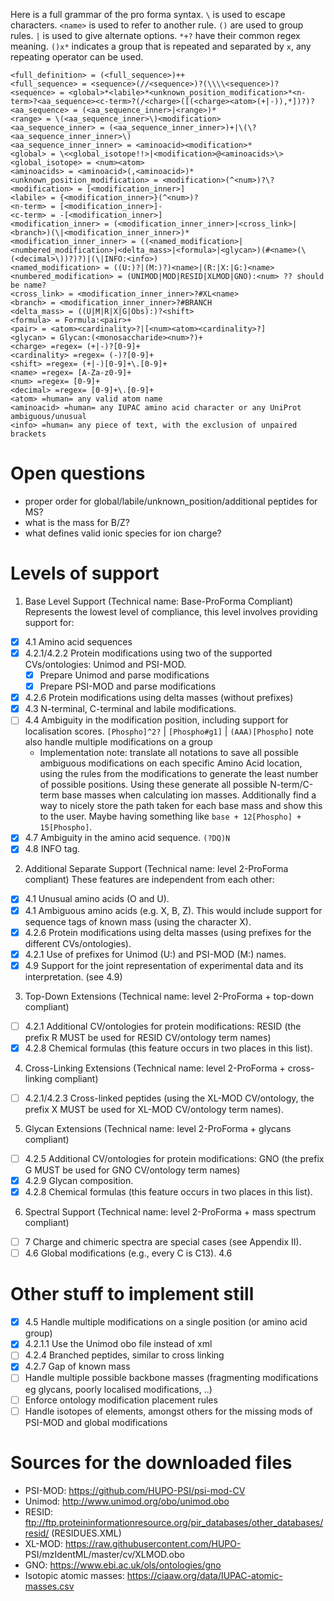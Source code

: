Here is a full grammar of the pro forma syntax. `\` is used to escape characters. `<name>` is used to refer to another rule. `()` are used to group rules. `|` is used to give alternate options. `*+?` have their common regex meaning. `()x*` indicates a group that is repeated and separated by `x`, any repeating operator can be used.

```
<full_definition> = (<full_sequence>)++
<full_sequence> = <sequence>(//<sequence>)?(\\\\<sequence>)?
<sequence> = <global>*<labile>*<unknown_position_modification>*<n-term>?<aa_sequence><c-term>?(/<charge>([(<charge><atom>(+|-)),*])?)?
<aa_sequence> = (<aa_sequence_inner>|<range>)*
<range> = \(<aa_sequence_inner>\)<modification>
<aa_sequence_inner> = (<aa_sequence_inner_inner>)+|\(\?<aa_sequence_inner_inner>\)
<aa_sequence_inner_inner> = <aminoacid><modification>*
<global> = \<<global_isotope!!>|<modification>@<aminoacids>\>
<global_isotope> = <num><atom>
<aminoacids> = <aminoacid>(,<aminoacid>)*
<unknown_position_modification> = <modification>(^<num>)?\?
<modification> = [<modification_inner>]
<labile> = {<modification_inner>}(^<num>)?
<n-term> = [<modification_inner>]-
<c-term> = -[<modification_inner>]
<modification_inner> = (<modification_inner_inner>|<cross_link>|<branch>)(\|<modification_inner_inner>)*
<modification_inner_inner> = ((<named_modification>|<numbered_modification>|<delta_mass>|<formula>|<glycan>)(#<name>(\(<decimal>\))?)?)|(\|INFO:<info>)
<named_modification> = ((U:)?|(M:)?)<name>|(R:|X:|G:)<name>
<numbered_modification> = (UNIMOD|MOD|RESID|XLMOD|GNO):<num> ?? should be name?
<cross_link> = <modification_inner_inner>?#XL<name>
<branch> = <modification_inner_inner>?#BRANCH
<delta_mass> = ((U|M|R|X|G|Obs):)?<shift>
<formula> = Formula:<pair>+
<pair> = <atom><cardinality>?|[<num><atom><cardinality>?]
<glycan> = Glycan:(<monosaccharide><num>?)+
<charge> =regex= (+|-)?[0-9]+
<cardinality> =regex= (-)?[0-9]+
<shift> =regex= (+|-)[0-9]+\.[0-9]+
<name> =regex= [A-Za-z0-9]+
<num> =regex= [0-9]+
<decimal> =regex= [0-9]+\.[0-9]+
<atom> =human= any valid atom name
<aminoacid> =human= any IUPAC amino acid character or any UniProt ambiguous/unusual
<info> =human= any piece of text, with the exclusion of unpaired brackets
```

# Open questions
- proper order for global/labile/unknown_position/additional peptides for MS?
- what is the mass for B/Z?
- what defines valid ionic species for ion charge?

# Levels of support

1) Base Level Support (Technical name: Base-ProForma Compliant)
Represents the lowest level of compliance, this level involves providing support for:
- [x] 4.1 Amino acid sequences
- [x] 4.2.1/4.2.2 Protein modifications using two of the supported CVs/ontologies: Unimod and PSI-MOD.
    - [x] Prepare Unimod and parse modifications 
    - [x] Prepare PSI-MOD and parse modifications
- [x] 4.2.6 Protein modifications using delta masses (without prefixes)
- [x] 4.3 N-terminal, C-terminal and labile modifications.
- [ ] 4.4 Ambiguity in the modification position, including support for localisation scores. `[Phospho]^2?` | `[Phospho#g1]` | `(AAA)[Phospho]` note also handle multiple modifications on a group
    - Implementation note: translate all notations to save all possible ambiguous modifications on each specific Amino Acid location, using the rules from the modifications to generate the least number of possible positions. Using these generate all possible N-term/C-term base masses when calculating ion masses. Additionally find a way to nicely store the path taken for each base mass and show this to the user. Maybe having something like `base + 12[Phospho] + 15[Phospho]`.
- [x] 4.7 Ambiguity in the amino acid sequence. `(?DQ)N`
- [x] 4.8 INFO tag.
2) Additional Separate Support (Technical name: level 2-ProForma compliant)
These features are independent from each other:
- [x] 4.1 Unusual amino acids (O and U).
- [x] 4.1 Ambiguous amino acids (e.g. X, B, Z). This would include support for sequence tags of known mass (using the character X).
- [x] 4.2.6 Protein modifications using delta masses (using prefixes for the different CVs/ontologies).
- [x] 4.2.1 Use of prefixes for Unimod (U:) and PSI-MOD (M:) names.
- [x] 4.9 Support for the joint representation of experimental data and its interpretation. (see 4.9)
3) Top-Down Extensions (Technical name: level 2-ProForma + top-down compliant)
- [ ] 4.2.1 Additional CV/ontologies for protein modifications: RESID (the prefix R MUST be used for RESID CV/ontology term names)
- [x] 4.2.8 Chemical formulas (this feature occurs in two places in this list).
4) Cross-Linking Extensions (Technical name: level 2-ProForma + cross-linking compliant)
- [ ] 4.2.1/4.2.3 Cross-linked peptides (using the XL-MOD CV/ontology, the prefix X MUST be used for XL-MOD CV/ontology term names).
5) Glycan Extensions (Technical name: level 2-ProForma + glycans compliant)
- [ ] 4.2.5 Additional CV/ontologies for protein modifications: GNO (the prefix G MUST be used for GNO CV/ontology term names)
- [x] 4.2.9 Glycan composition.
- [x] 4.2.8 Chemical formulas (this feature occurs in two places in this list).
6) Spectral Support (Technical name: level 2-ProForma + mass spectrum compliant)
- [ ] 7 Charge and chimeric spectra are special cases (see Appendix II).
- [ ] 4.6 Global modifications (e.g., every C is C13). 4.6

# Other stuff to implement still
- [x] 4.5 Handle multiple modifications on a single position (or amino acid group)
- [x] 4.2.1.1 Use the Unimod obo file instead of xml 
- [ ] 4.2.4 Branched peptides, similar to cross linking
- [x] 4.2.7 Gap of known mass
- [ ] Handle multiple possible backbone masses (fragmenting modifications eg glycans, poorly localised modifications, ..)
- [ ] Enforce ontology modification placement rules
- [ ] Handle isotopes of elements, amongst others for the missing mods of PSI-MOD and global modifications

# Sources for the downloaded files
- PSI-MOD: https://github.com/HUPO-PSI/psi-mod-CV
- Unimod: http://www.unimod.org/obo/unimod.obo
- RESID: ftp://ftp.proteininformationresource.org/pir_databases/other_databases/resid/ (RESIDUES.XML)
- XL-MOD: https://raw.githubusercontent.com/HUPO-
PSI/mzIdentML/master/cv/XLMOD.obo
- GNO: https://www.ebi.ac.uk/ols/ontologies/gno
- Isotopic atomic masses: https://ciaaw.org/data/IUPAC-atomic-masses.csv